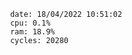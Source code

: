 

                date: 18/04/2022 10:51:02
                cpu: 0.1%
                ram: 18.9%
                cycles: 20280

                         